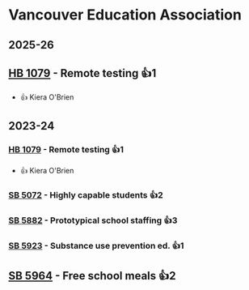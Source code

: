 # Vancouver Education Association
## 2025-26

## [HB 1079](/bill/2025-26/hb/1079/) - Remote testing 👍1  
* 👍 Kiera O'Brien

## 2023-24

### [HB 1079](/bill/2023-24/hb/1079/) - Remote testing 👍1  
* 👍 Kiera O'Brien

### [SB 5072](/bill/2023-24/sb/5072/) - Highly capable students 👍2  

### [SB 5882](/bill/2023-24/sb/5882/) - Prototypical school staffing 👍3  

### [SB 5923](/bill/2023-24/sb/5923/) - Substance use prevention ed. 👍1  

## [SB 5964](/bill/2023-24/sb/5964/) - Free school meals 👍2  
